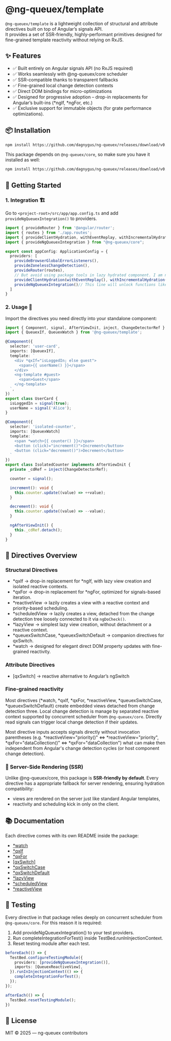 # @ng-queuex/template
`@ng-queuex/template` is a lightweight collection of structural and attribute directives built on top of Angular’s signals API.<br>
It provides a set of SSR-friendly, highly-performant primitives designed for fine-grained template reactivity without relying on RxJS.

## ✨ Features
  - ✅ Built entirely on Angular signals API (no RxJS required)
  - ✅ Works seamlessly with @ng-queuex/core scheduler
  - ✅ SSR-compatible thanks to transparent fallbacks
  - ✅ Fine-grained local change detection contexts
  - ✅ Direct DOM bindings for micro-optimizations
  - ✅ Designed for progressive adoption – drop-in replacements for Angular’s built-ins (*ngIf, *ngFor, etc.)
  - ✅ Exclusive support for immutable objects (for grate performance optimizations).

## 📦 Installation
```bash
npm install https://github.com/dagnygus/ng-queuex/releases/download/v0.0.2/ng-queuex-template-0.0.2.tgz
```
This package depends on `@ng-queuex/core`, so make sure you have it installed as well:
```bash
npm install https://github.com/dagnygus/ng-queuex/releases/download/v0.0.2/ng-queuex-core-0.0.2.tgz
```

## 🚀 Getting Started
### 1. Integration 🏗️
Go to `<project-root>/src/app/app.config.ts` and add `provideNgQueuexIntegration()` to providers.
```ts
import { provideRouter } from '@angular/router';
import { routes } from './app.routes';
import { provideClientHydration, withEventReplay, withIncrementalHydration } from '@angular/platform-browser';
import { provideNgQueuexIntegration } from "@ng-queuex/core";

export const appConfig: ApplicationConfig = {
  providers: [
    provideBrowserGlobalErrorListeners(),
    provideZonelessChangeDetection(),
    provideRouter(routes),
    // But avoid using package tools in lazy hydrated component. I am not able to predict the results because of lack of understanding how incremental hydration works.
    provideClientHydration(withEventReplay(), withIncrementalHydration()),
    provideNgQueuexIntegration()// This line will unlock functions like scheduleTask(() => {}) or detectChanges(cdRef)
  ]
}
```
### 2. Usage 🔧
Import the directives you need directly into your standalone component:
```ts
import { Component, signal, AfterViewInit, inject, ChangeDetectorRef } from '@angular/core';
import { QueuexIf, QueuexWatch } from '@ng-queuex/template';

@Component({
  selector: 'user-card',
  imports: [QueuexIf],
  template: `
    <div *qxIf="isLoggedIn; else guest">
      <span>{{ userName() }}</span>
    </div>
    <ng-template #guest>
      <span>Guest</span>
    </ng-template>
  `,
})
export class UserCard {
  isLoggedIn = signal(true);
  userName = signal('Alice');
}

@Component({
  selector: 'isolated-counter',
  imports: [QueuexWatch]
  template: `
    <span *watch>{{ counter() }}</span>
    <button (click)="increment()">Increment</button>
    <button (click="decrement()")>Decrement</button>
  `
})
export class IsolatedCounter implements AfterViewInit {
  private _cdRef = inject(ChangeDetectorRef);

  counter = signal();

  increment(): void {
    this.counter.update((value) => ++value);
  }

  decrement(): void {
    this.counter.update((value) => --value);
  }

  ngAfterViewInit() {
    this._cdRef.detach();
  }
}
```

## 🧩 Directives Overview

### Structural Directives
  - *qxIf → drop-in replacement for *ngIf, with lazy view creation and isolated reactive contexts.
  - *qxFor → drop-in replacement for *ngFor, optimized for signals-based iteration.
  - *reactiveView → lazily creates a view with a reactive context and priority-based scheduling.
  - *scheduledView → lazily creates a view, detached from the change detection tree loosely connected to it via `ngDoCheck()`.
  - *lazyView → simplest lazy view creation, without detachment or a reactive context.
  - *queuexSwitchCase, *queuexSwitchDefault → companion directives for qxSwitch.
  - *watch → designed for elegant direct DOM property updates with fine-grained reactivity.

### Attribute Directives
  - [qxSwitch] → reactive alternative to Angular’s ngSwitch

### Fine-grained reactivity
Most directives (*watch, *qxIf, *qxFor, *reactiveView, *queuexSwitchCase, *queuexSwitchDefault) create
embedded views detached from change detection three. Local change detection is manage by separated
reactive context supported by concurrent scheduler from `@ng-queuex/core`. Directly read signals can trigger
local change detection if their updates.

Most directive inputs accepts signals directly without invocation parentheses (e.g. *reactiveView="priority()" ⇔
*reactiveView="priority", *qxFor="dataCollection()" ⇔ *qxFor="dataCollection") what can make then independent
from Angular's change detection cycles (or host component change detection).

### 🔄 Server-Side Rendering (SSR)
Unlike @ng-queuex/core, this package is **SSR-friendly by default**. Every directive has a appropriate fallback 
for server rendering, ensuring hydration compatibility:
  - views are rendered on the server just like standard Angular templates,
  - reactivity and scheduling kick in only on the client.

## 📚 Documentation
Each directive comes with its own README inside the package:
  - [*watch](./docs/watch.md)
  - [*qxIf](./docs/if.md)
  - [*qxFor](./docs/for.md)
  - [[qxSwitch]](./docs/switch.md)
  - [*qxSwitchCase](./docs/switch_case.md)
  - [*qxSwitchDefault](./docs/switch_default.md)
  - [*lazyView](./docs/lazy_view.md)
  - [*scheduledView](./docs/scheduled_view.md)
  - [*reactiveView](./docs/reactive_view.md)

## 🧪 Testing
Every directive in that package relies deeply on concurrent scheduler from `@ng-queuex/core`.
For this reason it is required:
  1. Add provideNgQueuexIntegration() to your test providers.
  2. Run completeIntegrationForTest() inside TestBed.runInInjectionContext.
  3. Reset testing module after each test.
```ts
beforeEach(() => {
  TestBed.configureTestingModule({
    providers: [provideNgQueuexIntegration()],
    imports: [QueuexReactiveView],
  }).runInInjectionContext(() => {
    completeIntegrationForTest();
  });
});

afterEach(() => {
  TestBed.resetTestingModule();
})
```

## 📜 License
MIT © 2025 — ng-queuex contributors

